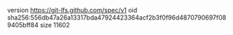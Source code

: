 version https://git-lfs.github.com/spec/v1
oid sha256:556db47a26a13317bda47924423364acf2b3f0f96d4870790697f089405bff84
size 11602
